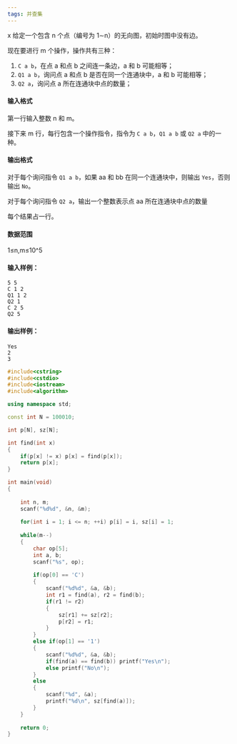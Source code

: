 ```yaml
---
tags: 并查集
---
```




x 给定一个包含 n 个点（编号为 1∼n）的无向图，初始时图中没有边。

现在要进行 m 个操作，操作共有三种：

1. `C a b`，在点 a 和点 b 之间连一条边，a 和 b 可能相等；
2. `Q1 a b`，询问点 a 和点 b 是否在同一个连通块中，a 和 b 可能相等；
3. `Q2 a`，询问点 a 所在连通块中点的数量；

#### 输入格式

第一行输入整数 n 和 m。

接下来 m 行，每行包含一个操作指令，指令为 `C a b`，`Q1 a b` 或 `Q2 a` 中的一种。

#### 输出格式

对于每个询问指令 `Q1 a b`，如果 aa 和 bb 在同一个连通块中，则输出 `Yes`，否则输出 `No`。

对于每个询问指令 `Q2 a`，输出一个整数表示点 aa 所在连通块中点的数量

每个结果占一行。

#### 数据范围

1≤n,m≤10^5

#### 输入样例：

```
5 5
C 1 2
Q1 1 2
Q2 1
C 2 5
Q2 5
```

#### 输出样例：

```
Yes
2
3
```



```cpp
#include<cstring>
#include<cstdio>
#include<iostream>
#include<algorithm>

using namespace std;

const int N = 100010;

int p[N], sz[N];

int find(int x)
{
    if(p[x] != x) p[x] = find(p[x]);
    return p[x];
}

int main(void)
{
    
    int n, m;
    scanf("%d%d", &n, &m);
   
    for(int i = 1; i <= n; ++i) p[i] = i, sz[i] = 1;
    
    while(m--)
    {
        char op[5];
        int a, b;
        scanf("%s", op);
        
        if(op[0] == 'C')
        {
            scanf("%d%d", &a, &b);
            int r1 = find(a), r2 = find(b);
            if(r1 != r2)
            {
                sz[r1] += sz[r2];
                p[r2] = r1;
            }
        }
        else if(op[1] == '1')
        {
            scanf("%d%d", &a, &b);
            if(find(a) == find(b)) printf("Yes\n");
            else printf("No\n");
        }
        else
        {
            scanf("%d", &a);
            printf("%d\n", sz[find(a)]);
        }
    }
    
    return 0;
}
```

